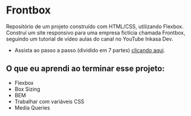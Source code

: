 # Frontbox

Repositório de um projeto construído com HTML/CSS, utilizando Flexbox. Construí um site responsivo para uma empresa fictícia chamada Frontbox, seguindo um tutorial de vídeo aulas do canal no YouTube Inkasa Dev.

- Assista ao passo a passo (dividido em 7 partes) [clicando aqui](https://www.youtube.com/playlist?list=PL28O_hEAqjAsDpyOY09Ju_KJcHegksekf).

## O que eu aprendi ao terminar esse projeto:

- Flexbox
- Box Sizing
- BEM
- Trabalhar com variáveis CSS
- Media Queries
